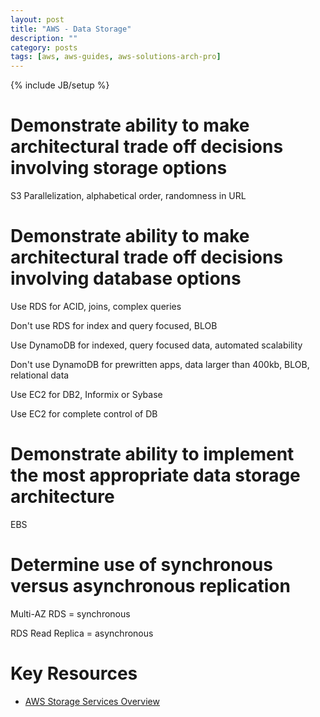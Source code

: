 ```yaml
---
layout: post
title: "AWS - Data Storage"
description: ""
category: posts
tags: [aws, aws-guides, aws-solutions-arch-pro]
---
```

{% include JB/setup %}

# Demonstrate ability to make architectural trade off decisions involving storage options

S3 Parallelization, alphabetical order, randomness in URL


# Demonstrate ability to make architectural trade off decisions involving database options

Use RDS for ACID, joins, complex queries

Don't use RDS for index and query focused, BLOB

Use DynamoDB for indexed, query focused data, automated scalability

Don't use DynamoDB for prewritten apps, data larger than 400kb, BLOB, relational data

Use EC2 for DB2, Informix or Sybase

Use EC2 for complete control of DB


# Demonstrate ability to implement the most appropriate data storage architecture

EBS

# Determine use of synchronous versus asynchronous replication

Multi-AZ RDS = synchronous

RDS Read Replica = asynchronous

# Key Resources

- [AWS Storage Services Overview](https://d0.awsstatic.com/whitepapers/Storage/AWS%20Storage%20Services%20Whitepaper-v9.pdf)